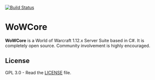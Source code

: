 [![Build Status](https://travis-ci.org/0x2aff/WoWCore.svg?branch=master)](https://travis-ci.org/0x2aff/WoWCore)

WoWCore
===================


**WoWCore** is a World of Warcraft 1.12.x Server Suite based in C#.
It is completely open source. Community involvement is highly encouraged.


License
-------
GPL 3.0 - Read the [LICENSE](LICENSE) file.
